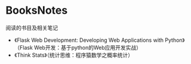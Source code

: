 # BooksNotes

阅读的书目及相关笔记

* 《Flask Web Development: Developing Web Applications with Python》（Flask Web开发：基于python的Web应用开发实战）
* 《Think Stats》（统计思维：程序猿数学之概率统计）
